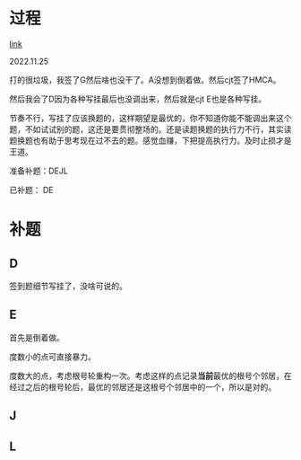 # 过程

[link](https://codeforces.com/gym/104053)

2022.11.25

打的很垃圾，我签了G然后啥也没干了。A没想到倒着做。然后cjt签了HMCA。

然后我会了D因为各种写挂最后也没调出来，然后就是cjt E也是各种写挂。

节奏不行，写挂了应该换题的，这样期望是最优的，你不知道你能不能调出来这个题，不如试试别的题，这还是要贯彻整场的。还是读题换题的执行力不行，其实读题换题也有助于思考现在过不去的题。感觉血赚，下把提高执行力。及时止损才是王道。

准备补题：DEJL

已补题： DE



# 补题

## D

签到题细节写挂了，没啥可说的。

## E

首先是倒着做。

度数小的点可直接暴力。

度数大的点，考虑根号轮重构一次。考虑这样的点记录**当前**最优的根号个邻居，在经过之后的根号轮后，最优的邻居还是这根号个邻居中的一个，所以是对的。

## J


## L

